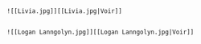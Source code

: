 ```ad-gallery


![[Livia.jpg]][[Livia.jpg|Voir]]


![[Logan Lanngolyn.jpg]][[Logan Lanngolyn.jpg|Voir]]
```
